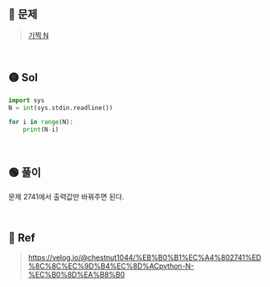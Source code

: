 ## 🔴 문제
> [기찍 N](https://www.acmicpc.net/problem/2742)

<br/>

## 🟡 Sol
```python
import sys
N = int(sys.stdin.readline())

for i in range(N):
    print(N-i)
```
<br/>

## 🟢 풀이
문제 2741에서 출력값만 바꿔주면 된다.



<br/>

## 🔵 Ref
> https://velog.io/@chestnut1044/%EB%B0%B1%EC%A4%802741%ED%8C%8C%EC%9D%B4%EC%8D%ACpython-N-%EC%B0%8D%EA%B8%B0
